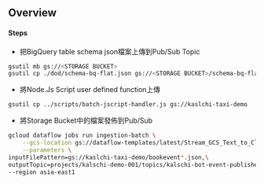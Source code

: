 ##  Overview


####    Steps

-   把BigQuery table schema json檔案上傳到Pub/Sub Topic

```bash
gsutil mb gs://<STORAGE BUCKET>
gsutil cp ./dod/schema-bq-flat.json gs://<STORAGE BUCKET>/schema-bq-flat.json
```

-   將Node.Js Script user defined function上傳
```bash
gsutil cp ../scripts/batch-jscript-handler.js gs://kaslchi-taxi-demo
```
-   將Storage Bucket中的檔案發佈到Pub/Sub

```bash
gcloud dataflow jobs run ingestion-batch \
    --gcs-location gs://dataflow-templates/latest/Stream_GCS_Text_to_Cloud_PubSub \
    --parameters \
inputFilePattern=gs://kaslchi-taxi-demo/bookevent*.json,\
outputTopic=projects/kalschi-demo-001/topics/kalschi-bot-event-publisher
--region asia-east1
```